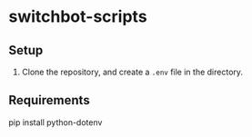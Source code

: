 # switchbot-scripts
 
## Setup
1. Clone the repository, and create a `.env` file in the directory. 

## Requirements
pip install python-dotenv